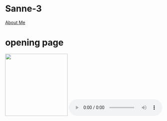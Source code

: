 # Sanne-3

<html>
<a href="about.html" title="About Me">About Me</a>
<head>
	<title></title>
	<meta charset="utf-8"/>
	<link rel="stylesheet" type="text/css" href="main.css">
</head>
<body>
	<h1>opening page</h1>
	<img src = "" width = 200 >
	
	
	
</body>

<audio controls="controls">
  <source type="audio/mp3" src="audio/Opening sound webpage!!.mp3"></source>
  <source type="audio/ogg" src="audio/Opening sound webpage!!.mp3"></source>
  <p></p>
</audio>

</html>


